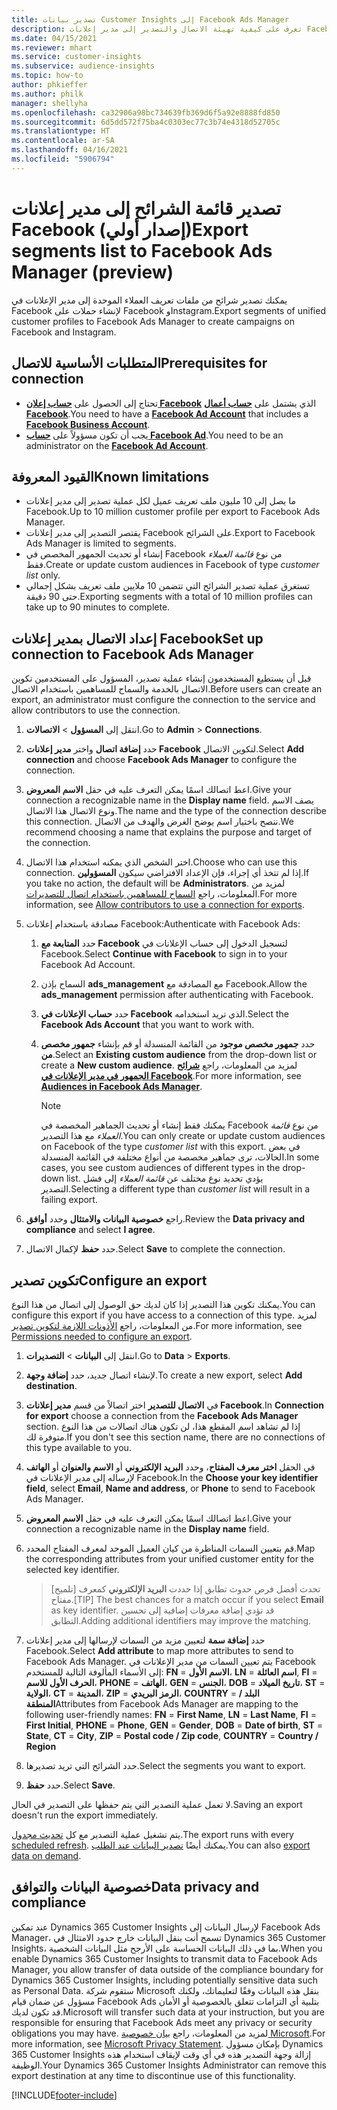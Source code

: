```yaml
---
title: تصدير بيانات Customer Insights إلى Facebook Ads Manager
description: تعرف على كيفية تهيئة الاتصال والتصدير إلى مدير إعلانات Facebook.
ms.date: 04/15/2021
ms.reviewer: mhart
ms.service: customer-insights
ms.subservice: audience-insights
ms.topic: how-to
author: phkieffer
ms.author: philk
manager: shellyha
ms.openlocfilehash: ca32906a98bc734639fb369d6f5a92e8888fd850
ms.sourcegitcommit: 6d5dd572f75ba4c0303ec77c3b74e4318d52705c
ms.translationtype: HT
ms.contentlocale: ar-SA
ms.lasthandoff: 04/16/2021
ms.locfileid: "5906794"
---
```

# <a name="export-segments-list-to-facebook-ads-manager-preview"></a><span data-ttu-id="405ed-103">تصدير قائمة الشرائح إلى مدير إعلانات Facebook (إصدار أولي)</span><span class="sxs-lookup"><span data-stu-id="405ed-103">Export segments list to Facebook Ads Manager (preview)</span></span>

<span data-ttu-id="405ed-104">يمكنك تصدير شرائح من ملفات تعريف العملاء الموحدة إلى مدير الإعلانات في Facebook لإنشاء حملات على Facebook وInstagram.</span><span class="sxs-lookup"><span data-stu-id="405ed-104">Export segments of unified customer profiles to Facebook Ads Manager to create campaigns on Facebook and Instagram.</span></span>

## <a name="prerequisites-for-connection"></a><span data-ttu-id="405ed-105">المتطلبات الأساسية للاتصال</span><span class="sxs-lookup"><span data-stu-id="405ed-105">Prerequisites for connection</span></span>

- <span data-ttu-id="405ed-106">تحتاج إلى الحصول على [**حساب إعلان Facebook**](https://www.facebook.com/business/learn/lessons/step-by-step-ads-manager-account) الذي يشتمل على [**حساب أعمال Facebook**](https://business.facebook.com/).</span><span class="sxs-lookup"><span data-stu-id="405ed-106">You need to have a [**Facebook Ad Account**](https://www.facebook.com/business/learn/lessons/step-by-step-ads-manager-account) that includes a [**Facebook Business Account**](https://business.facebook.com/).</span></span>
- <span data-ttu-id="405ed-107">يجب أن تكون مسؤولاً على [**حساب Facebook Ad**](https://www.facebook.com/business/learn/lessons/step-by-step-ads-manager-account).</span><span class="sxs-lookup"><span data-stu-id="405ed-107">You need to be an administrator on the [**Facebook Ad Account**](https://www.facebook.com/business/learn/lessons/step-by-step-ads-manager-account).</span></span>

## <a name="known-limitations"></a><span data-ttu-id="405ed-108">القيود المعروفة</span><span class="sxs-lookup"><span data-stu-id="405ed-108">Known limitations</span></span>

- <span data-ttu-id="405ed-109">ما يصل إلى 10 مليون ملف تعريف عميل لكل عملية تصدير إلى مدير إعلانات Facebook.</span><span class="sxs-lookup"><span data-stu-id="405ed-109">Up to 10 million customer profile per export to Facebook Ads Manager.</span></span>
- <span data-ttu-id="405ed-110">يقتصر التصدير إلى مدير إعلانات Facebook على الشرائح.</span><span class="sxs-lookup"><span data-stu-id="405ed-110">Export to Facebook Ads Manager is limited to segments.</span></span>
- <span data-ttu-id="405ed-111">إنشاء أو تحديث الجمهور المخصص في Facebook من نوع *قائمة العملاء* فقط.</span><span class="sxs-lookup"><span data-stu-id="405ed-111">Create or update custom audiences in Facebook of type *customer list* only.</span></span>
- <span data-ttu-id="405ed-112">تستغرق عملية تصدير الشرائح التي تتضمن 10 ملايين ملف تعريف بشكل إجمالي حتى 90 دقيقة.</span><span class="sxs-lookup"><span data-stu-id="405ed-112">Exporting segments with a total of 10 million profiles can take up to 90 minutes to complete.</span></span>

## <a name="set-up-connection-to-facebook-ads-manager"></a><span data-ttu-id="405ed-113">إعداد الاتصال بمدير إعلانات Facebook</span><span class="sxs-lookup"><span data-stu-id="405ed-113">Set up connection to Facebook Ads Manager</span></span>

<span data-ttu-id="405ed-114">قبل أن يستطيع المستخدمون إنشاء عملية تصدير، المسؤول على المستخدمين تكوين الاتصال بالخدمة والسماح للمساهمين باستخدام الاتصال.</span><span class="sxs-lookup"><span data-stu-id="405ed-114">Before users can create an export, an administrator must configure the connection to the service and allow contributors to use the connection.</span></span>

1. <span data-ttu-id="405ed-115">انتقل إلى **المسؤول** > **الاتصالات**.</span><span class="sxs-lookup"><span data-stu-id="405ed-115">Go to **Admin** > **Connections**.</span></span>

1. <span data-ttu-id="405ed-116">حدد **إضافة اتصال** واختر **مدير إعلانات Facebook** لتكوين الاتصال.</span><span class="sxs-lookup"><span data-stu-id="405ed-116">Select **Add connection** and choose **Facebook Ads Manager** to configure the connection.</span></span>

1. <span data-ttu-id="405ed-117">اعط اتصالك اسمًا يمكن التعرف عليه في حقل **الاسم المعروض**.</span><span class="sxs-lookup"><span data-stu-id="405ed-117">Give your connection a recognizable name in the **Display name** field.</span></span> <span data-ttu-id="405ed-118">يصف الاسم ونوع الاتصال هذا الاتصال.</span><span class="sxs-lookup"><span data-stu-id="405ed-118">The name and the type of the connection describe this connection.</span></span> <span data-ttu-id="405ed-119">ننصح باختيار اسم يوضح الغرض والهدف من الاتصال.</span><span class="sxs-lookup"><span data-stu-id="405ed-119">We recommend choosing a name that explains the purpose and target of the connection.</span></span>

1. <span data-ttu-id="405ed-120">اختر الشخص الذي يمكنه استخدام هذا الاتصال.</span><span class="sxs-lookup"><span data-stu-id="405ed-120">Choose who can use this connection.</span></span> <span data-ttu-id="405ed-121">إذا لم تتخذ أي إجراء، فإن الإعداد الافتراضي سيكون **المسؤولين**.</span><span class="sxs-lookup"><span data-stu-id="405ed-121">If you take no action, the default will be **Administrators**.</span></span> <span data-ttu-id="405ed-122">لمزيد من المعلومات، راجع [السماح للمساهمين باستخدام اتصال للتصديرات](connections.md#allow-contributors-to-use-a-connection-for-exports).</span><span class="sxs-lookup"><span data-stu-id="405ed-122">For more information, see [Allow contributors to use a connection for exports](connections.md#allow-contributors-to-use-a-connection-for-exports).</span></span>

1. <span data-ttu-id="405ed-123">مصادقة باستخدام إعلانات Facebook:</span><span class="sxs-lookup"><span data-stu-id="405ed-123">Authenticate with Facebook Ads:</span></span> 

   1. <span data-ttu-id="405ed-124">حدد **المتابعة مع Facebook** لتسجيل الدخول إلى حساب الإعلانات في Facebook.</span><span class="sxs-lookup"><span data-stu-id="405ed-124">Select **Continue with Facebook** to sign in to your Facebook Ad Account.</span></span>

   1. <span data-ttu-id="405ed-125">السماح بإذن **ads_management** مع المصادقة مع Facebook.</span><span class="sxs-lookup"><span data-stu-id="405ed-125">Allow the **ads_management** permission after authenticating with Facebook.</span></span>

   1. <span data-ttu-id="405ed-126">حدد **حساب الإعلانات في Facebook** الذي تريد استخدامه.</span><span class="sxs-lookup"><span data-stu-id="405ed-126">Select the **Facebook Ads Account** that you want to work with.</span></span>

   1. <span data-ttu-id="405ed-127">حدد **جمهور مخصص موجود** من القائمة المنسدلة أو قم بإنشاء **جمهور مخصص من**.</span><span class="sxs-lookup"><span data-stu-id="405ed-127">Select an **Existing custom audience** from the drop-down list or create a **New custom audience**.</span></span> <span data-ttu-id="405ed-128">لمزيد من المعلومات، راجع [**شرائح الجمهور في مدير الإعلانات في Facebook**](https://www.facebook.com/business/help/744354708981227?id=2469097953376494).</span><span class="sxs-lookup"><span data-stu-id="405ed-128">For more information, see [**Audiences in Facebook Ads Manager**](https://www.facebook.com/business/help/744354708981227?id=2469097953376494).</span></span>
      > [!NOTE]
      > <span data-ttu-id="405ed-129">يمكنك فقط إنشاء أو تحديث الجماهير المخصصة في Facebook من نوع *قائمة العملاء* مع هذا التصدير.</span><span class="sxs-lookup"><span data-stu-id="405ed-129">You can only create or update custom audiences on Facebook of the type *customer list* with this export.</span></span> <span data-ttu-id="405ed-130">في بعض الحالات، ترى جماهير مخصصة من أنواع مختلفة في القائمة المنسدلة.</span><span class="sxs-lookup"><span data-stu-id="405ed-130">In some cases, you see custom audiences of different types in the drop-down list.</span></span> <span data-ttu-id="405ed-131">يؤدي تحديد نوع مختلف عن *قائمة العملاء* إلى فشل التصدير.</span><span class="sxs-lookup"><span data-stu-id="405ed-131">Selecting a different type than *customer list* will result in a failing export.</span></span> 

1. <span data-ttu-id="405ed-132">راجع **خصوصية البيانات والامتثال** وحدد **أوافق**.</span><span class="sxs-lookup"><span data-stu-id="405ed-132">Review the **Data privacy and compliance** and select **I agree**.</span></span>

1. <span data-ttu-id="405ed-133">حدد **حفظ** لإكمال الاتصال.</span><span class="sxs-lookup"><span data-stu-id="405ed-133">Select **Save** to complete the connection.</span></span>

## <a name="configure-an-export"></a><span data-ttu-id="405ed-134">تكوين تصدير</span><span class="sxs-lookup"><span data-stu-id="405ed-134">Configure an export</span></span>

<span data-ttu-id="405ed-135">يمكنك تكوين هذا التصدير إذا كان لديك حق الوصول إلى اتصال من هذا النوع.</span><span class="sxs-lookup"><span data-stu-id="405ed-135">You can configure this export if you have access to a connection of this type.</span></span> <span data-ttu-id="405ed-136">لمزيد من المعلومات، راجع [الأذونات اللازمة لتكوين تصدير](export-destinations.md#set-up-a-new-export).</span><span class="sxs-lookup"><span data-stu-id="405ed-136">For more information, see [Permissions needed to configure an export](export-destinations.md#set-up-a-new-export).</span></span>

1. <span data-ttu-id="405ed-137">انتقل إلى **البيانات** > **التصديرات**.</span><span class="sxs-lookup"><span data-stu-id="405ed-137">Go to **Data** > **Exports**.</span></span>

1. <span data-ttu-id="405ed-138">لإنشاء اتصال جديد، حدد **إضافة وجهة**.</span><span class="sxs-lookup"><span data-stu-id="405ed-138">To create a new export, select **Add destination**.</span></span> 

1. <span data-ttu-id="405ed-139">في **الاتصال للتصدير** اختر اتصالاً من قسم **مدير إعلانات Facebook**.</span><span class="sxs-lookup"><span data-stu-id="405ed-139">In **Connection for export** choose a connection from the **Facebook Ads Manager** section.</span></span> <span data-ttu-id="405ed-140">إذا لم تشاهد اسم المقطع هذا، لن تكون هناك اتصالات من هذا النوع متوفرة لك.</span><span class="sxs-lookup"><span data-stu-id="405ed-140">If you don't see this section name, there are no connections of this type available to you.</span></span>

1. <span data-ttu-id="405ed-141">في الحقل **اختر معرف المفتاح**، وحدد **البريد الإلكتروني** أو **الاسم والعنوان** أو **الهاتف** لإرساله إلى مدير الإعلانات في Facebook.</span><span class="sxs-lookup"><span data-stu-id="405ed-141">In the **Choose your key identifier field**, select **Email**, **Name and address**, or **Phone** to send to Facebook Ads Manager.</span></span> 

1. <span data-ttu-id="405ed-142">اعط اتصالك اسمًا يمكن التعرف عليه في حقل **الاسم المعروض**.</span><span class="sxs-lookup"><span data-stu-id="405ed-142">Give your connection a recognizable name in the **Display name** field.</span></span>

1. <span data-ttu-id="405ed-143">قم بتعيين السمات المناظرة من كيان العميل الموحد لمعرف المفتاح المحدد.</span><span class="sxs-lookup"><span data-stu-id="405ed-143">Map the corresponding attributes from your unified customer entity for the selected key identifier.</span></span>
   > <span data-ttu-id="405ed-144">[تلميح] تحدث أفضل فرص حدوث تطابق إذا حددت **البريد الإلكتروني** كمعرف مفتاح.</span><span class="sxs-lookup"><span data-stu-id="405ed-144">[TIP] The best chances for a match occur if you select **Email** as key identifier.</span></span> <span data-ttu-id="405ed-145">قد تؤدي إضافة معرفات إضافية إلى تحسين التطابق.</span><span class="sxs-lookup"><span data-stu-id="405ed-145">Adding additional identifiers may improve the matching.</span></span>

1. <span data-ttu-id="405ed-146">حدد **إضافة سمة** لتعيين مزيد من السمات لإرسالها إلى مدير إعلانات Facebook.</span><span class="sxs-lookup"><span data-stu-id="405ed-146">Select **Add attribute** to map more attributes to send to Facebook Ads Manager.</span></span> <span data-ttu-id="405ed-147">يتم تعيين السمات من مدير الإعلانات في Facebook إلى الأسماء المألوفة التالية للمستخدم: **FN** = **الاسم الأول**، **LN** = **اسم العائلة**, **FI** = **الحرف الأول للاسم**، **PHONE** = **الهاتف**، **GEN** = **الجنس**، **DOB** = **تاريخ الميلاد**، **ST** = **الولاية**، **CT** = **المدينة**، **ZIP** = **الرمز البريدي**، **COUNTRY** = **البلد / المنطقة**</span><span class="sxs-lookup"><span data-stu-id="405ed-147">Attributes from Facebook Ads Manager are mapping to the following user-friendly names: **FN** = **First Name**, **LN** = **Last Name**, **FI** = **First Initial**, **PHONE** = **Phone**, **GEN** = **Gender**, **DOB** = **Date of birth**, **ST** = **State**, **CT** = **City**, **ZIP** = **Postal code / Zip code**, **COUNTRY** = **Country / Region**</span></span>

1. <span data-ttu-id="405ed-148">حدد الشرائح التي تريد تصديرها.</span><span class="sxs-lookup"><span data-stu-id="405ed-148">Select the segments you want to export.</span></span>

1. <span data-ttu-id="405ed-149">حدد **حفظ**.</span><span class="sxs-lookup"><span data-stu-id="405ed-149">Select **Save**.</span></span>

<span data-ttu-id="405ed-150">لا تعمل عملية التصدير التي يتم حفظها على التصدير في الحال.</span><span class="sxs-lookup"><span data-stu-id="405ed-150">Saving an export doesn't run the export immediately.</span></span>

<span data-ttu-id="405ed-151">يتم تشغيل عملية التصدير مع كل [تحديث مجدول](system.md#schedule-tab).</span><span class="sxs-lookup"><span data-stu-id="405ed-151">The export runs with every [scheduled refresh](system.md#schedule-tab).</span></span> <span data-ttu-id="405ed-152">يمكنك أيضًا [تصدير البيانات عند الطلب](export-destinations.md#run-exports-on-demand).</span><span class="sxs-lookup"><span data-stu-id="405ed-152">You can also [export data on demand](export-destinations.md#run-exports-on-demand).</span></span> 

## <a name="data-privacy-and-compliance"></a><span data-ttu-id="405ed-153">خصوصية البيانات والتوافق</span><span class="sxs-lookup"><span data-stu-id="405ed-153">Data privacy and compliance</span></span>

<span data-ttu-id="405ed-154">عند تمكين Dynamics 365 Customer Insights لإرسال البيانات إلى  Facebook Ads Manager، تسمح أنت بنقل البيانات خارج حدود الامتثال في Dynamics 365 Customer Insights، بما في ذلك البيانات الحساسة على الأرجح مثل البيانات الشخصية.</span><span class="sxs-lookup"><span data-stu-id="405ed-154">When you enable Dynamics 365 Customer Insights to transmit data to Facebook Ads Manager, you allow transfer of data outside of the compliance boundary for Dynamics 365 Customer Insights, including potentially sensitive data such as Personal Data.</span></span> <span data-ttu-id="405ed-155">ستقوم شركة Microsoft بنقل هذه البيانات وفقًا لتعليماتك، ولكنك مسؤول عن ضمان قيام Facebook Ads بتلبية أي التزامات تتعلق بالخصوصية أو الأمان قد تكون لديك.</span><span class="sxs-lookup"><span data-stu-id="405ed-155">Microsoft will transfer such data at your instruction, but you are responsible for ensuring that Facebook Ads meet any privacy or security obligations you may have.</span></span> <span data-ttu-id="405ed-156">لمزيد من المعلومات، راجع [بيان خصوصية Microsoft](https://go.microsoft.com/fwlink/?linkid=396732).</span><span class="sxs-lookup"><span data-stu-id="405ed-156">For more information, see [Microsoft Privacy Statement](https://go.microsoft.com/fwlink/?linkid=396732).</span></span>
<span data-ttu-id="405ed-157">بإمكان مسؤول Dynamics 365 Customer Insights إزالة وجهة التصدير هذه في أي وقت لإيقاف استخدام هذه الوظيفة.</span><span class="sxs-lookup"><span data-stu-id="405ed-157">Your Dynamics 365 Customer Insights Administrator can remove this export destination at any time to discontinue use of this functionality.</span></span>


[!INCLUDE[footer-include](../includes/footer-banner.md)]
